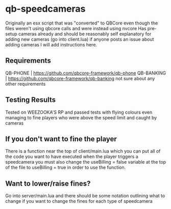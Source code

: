 # qb-speedcameras
Originally an esx script that was "converted" to QBCore even though the files weren't using qbcore calls and were instead using nvcore
Has pre-setup cameras already and should be reasonably self explanatory for adding new cameras (go into client.lua) if anyone posts an issue about adding cameras I will add instructions here.


## Requirements
QB-PHONE | https://github.com/qbcore-framework/qb-phone
QB-BANKING | https://github.com/qbcore-framework/qb-banking
not sure about any other requirements

## Testing Results
Tested on WEEZOOKA'S RP and passed tests with flying colours even managing to fine players who were above the speed limit and caught by cameras

## If you don't want to fine the player
There is a function near the top of client/main.lua which you can put all of the code you want to have executed when the player
triggers a speedcamera
you must also change the useBilling = false variable at the top of the file to useBilling = true in order to use the function.

## Want to lower/raise fines?
Go into server/main.lua and there should be some notation outlining what to change if you want to change the fines for each type of speedcamera
